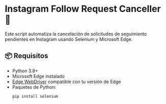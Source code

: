 # Instagram Follow Request Canceller 🚫

Este script automatiza la cancelación de solicitudes de seguimiento pendientes en Instagram usando Selenium y Microsoft Edge.

## 📦 Requisitos

- Python 3.8+
- Microsoft Edge instalado
- [Edge WebDriver](https://developer.microsoft.com/en-us/microsoft-edge/tools/webdriver/) compatible con tu versión de Edge
- Paquetes de Python:
  ```bash
  pip install selenium
